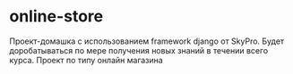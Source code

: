 # online-store

Проект-домашка с использованием framework django от SkyPro. 
Будет доробатываться по мере получения новых знаний в течении всего курса.
Проект по типу онлайн магазина
